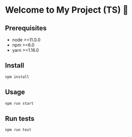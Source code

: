 # Welcome to My Project (TS) 👋


## Prerequisites

- node >=11.0.0
- npm >=6.0
- yarn >=1.16.0

## Install

```sh
npm install
```

## Usage

```sh
npm run start
```

## Run tests

```sh
npm run test
```